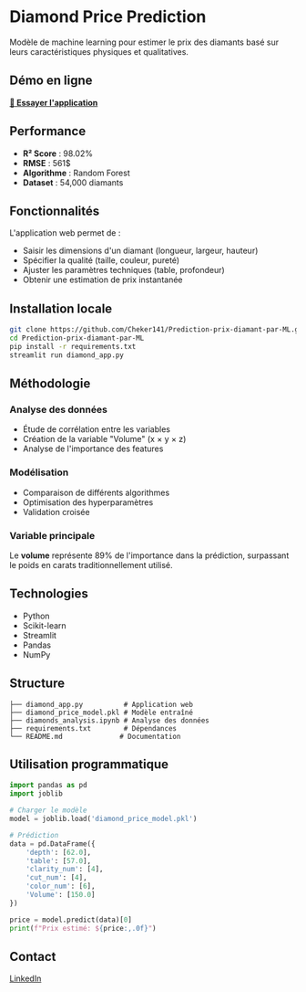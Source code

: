 # Diamond Price Prediction

Modèle de machine learning pour estimer le prix des diamants basé sur leurs caractéristiques physiques et qualitatives.

## Démo en ligne

**[🔗 Essayer l'application](https://prediction-prix-diamant-par-ml-cheker.streamlit.app/)**

## Performance

- **R² Score** : 98.02%
- **RMSE** : 561$
- **Algorithme** : Random Forest
- **Dataset** : 54,000 diamants

## Fonctionnalités

L'application web permet de :
- Saisir les dimensions d'un diamant (longueur, largeur, hauteur)
- Spécifier la qualité (taille, couleur, pureté)
- Ajuster les paramètres techniques (table, profondeur)
- Obtenir une estimation de prix instantanée

## Installation locale

```bash
git clone https://github.com/Cheker141/Prediction-prix-diamant-par-ML.git
cd Prediction-prix-diamant-par-ML
pip install -r requirements.txt
streamlit run diamond_app.py
```

## Méthodologie

### Analyse des données
- Étude de corrélation entre les variables
- Création de la variable "Volume" (x × y × z)
- Analyse de l'importance des features

### Modélisation
- Comparaison de différents algorithmes
- Optimisation des hyperparamètres
- Validation croisée

### Variable principale
Le **volume** représente 89% de l'importance dans la prédiction, surpassant le poids en carats traditionnellement utilisé.

## Technologies

- Python
- Scikit-learn
- Streamlit
- Pandas
- NumPy

## Structure

```
├── diamond_app.py          # Application web
├── diamond_price_model.pkl # Modèle entraîné
├── diamonds_analysis.ipynb # Analyse des données
├── requirements.txt        # Dépendances
└── README.md              # Documentation
```

## Utilisation programmatique

```python
import pandas as pd
import joblib

# Charger le modèle
model = joblib.load('diamond_price_model.pkl')

# Prédiction
data = pd.DataFrame({
    'depth': [62.0],
    'table': [57.0], 
    'clarity_num': [4],
    'cut_num': [4],
    'color_num': [6],
    'Volume': [150.0]
})

price = model.predict(data)[0]
print(f"Prix estimé: ${price:,.0f}")
```

## Contact

[LinkedIn](https://www.linkedin.com/in/cheker-neffati)